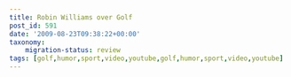 ```yaml
---
title: Robin Williams over Golf
post_id: 591
date: '2009-08-23T09:38:22+00:00'
taxonomy:
    migration-status: review
tags: [golf,humor,sport,video,youtube,golf,humor,sport,video,youtube]
---
```

